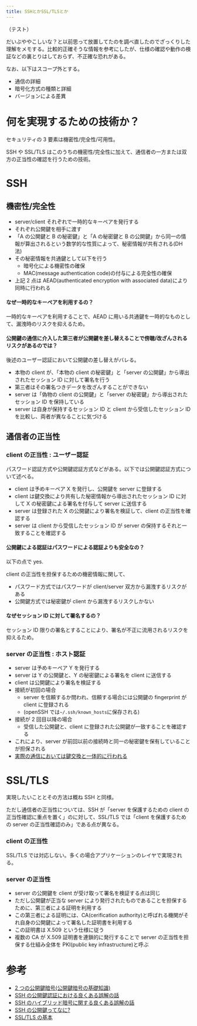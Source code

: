 ```yaml
---
title: SSHとかSSL/TLSとか
---
```


（テスト）

だいぶややこしいな？と以前思って放置してたのを調べ直したのでざっくりした理解をメモする。比較的正確そうな情報を参考にしたが、仕様の確認や動作の検証などの裏とりはしておらず、不正確な恐れがある。

なお、以下はスコープ外とする。

- 通信の詳細
- 暗号化方式の種類と詳細
- バージョンによる差異

# 何を実現するための技術か？

セキュリティの 3 要素は機密性/完全性/可用性。

SSH や SSL/TLS はこのうちの機密性/完全性に加えて、通信者の一方または双方の正当性の確認を行うための技術。

# SSH

## 機密性/完全性

- server/client それぞれで一時的なキーペアを発行する
- それぞれ公開鍵を相手に渡す
- 「A の公開鍵と B の秘密鍵」と「A の秘密鍵と B の公開鍵」から同一の情報が算出されるという数学的な性質によって、秘密情報が共有される(DH 法)
- その秘密情報を共通鍵として以下を行う
  - 暗号化による機密性の確保
  - MAC(message authentication code)の付与による完全性の確保
- 上記 2 点は AEAD(authenticated encryption with associated data)により同時に行われる

#### なぜ一時的なキーペアを利用するの？

一時的なキーペアを利用することで、AEAD に用いる共通鍵を一時的なものとして、漏洩時のリスクを抑えるため。

#### 公開鍵の通信に介入した第三者が公開鍵を差し替えることで傍聴/改ざんされるリスクがあるのでは？

後述のユーザー認証において公開鍵の差し替えがバレる。

- 本物の client が、「本物の client の秘密鍵」と「server の公開鍵」から導出されたセッション ID に対して署名を行う
- 第三者はその署名つきデータを改ざんすることができない
- server は「偽物の client の公開鍵」と「server の秘密鍵」から導出されたセッション ID を保持している
- server は自身が保持するセッション ID と client から受信したセッション ID を比較し、両者が異なることに気づける

## 通信者の正当性

### client の正当性 : ユーザー認証

パスワード認証方式や公開鍵認証方式などがある。以下では公開鍵認証方式について述べる。

- client は予めキーペア X を発行し、公開鍵を server に登録する
- client は鍵交換により共有した秘密情報から導出されたセッション ID に対して X の秘密鍵による署名を付与して server に送信する
- server は登録された X の公開鍵により署名を検証して、client の正当性を確認する
- server は client から受信したセッション ID が server の保持するそれと一致することを確認する

#### 公開鍵による認証はパスワードによる認証よりも安全なの？

以下の点で yes.

client の正当性を担保するための機密情報に関して、

- パスワード方式ではパスワードが client/server 双方から漏洩するリスクがある
- 公開鍵方式では秘密鍵が client から漏洩するリスクしかない

#### なぜセッション ID に対して署名するの？

セッション ID 限りの署名とすることにより、署名が不正に流用されるリスクを抑えるため。

### server の正当性 : ホスト認証

- server は予めキーペア Y を発行する
- server は Y の公開鍵と、Y の秘密鍵による署名を client に送信する
- client は公開鍵により署名を検証する
- 接続が初回の場合
  - server を信頼するか問われ、信頼する場合には公開鍵の fingerprint が client に登録される
  - (openSSH では`~/.ssh/known_hosts`に保存される)
- 接続が 2 回目以降の場合
  - 受信した公開鍵と、client に登録された公開鍵が一致することを確認する
- これにより、server が前回以前の接続時と同一の秘密鍵を保有していることが担保される
- [実際の通信においては鍵交換と一体的に行われる](https://qiita.com/angel_p_57/items/30a12a0d45457b5f76d5#%E5%87%A6%E7%90%86%E3%81%AE%E3%82%A4%E3%83%A1%E3%83%BC%E3%82%B8)

# SSL/TLS

実現したいこととその方法は概ね SSH と同様。

ただし通信者の正当性については、SSH が「server を保護するための client の正当性確認に重点を置く」のに対して、SSL/TLS では「client を保護するための server の正当性確認のみ」である点が異なる。

### client の正当性

SSL/TLS では対応しない。多くの場合アプリケーションのレイヤで実現される。

### server の正当性

- server の公開鍵を client が受け取って署名を検証する点は同じ
- ただし公開鍵が正当な server により発行されたものであることを担保するために、第三者による証明を利用する
- この第三者による証明には、CA(cerification authority)と呼ばれる機関がそれ自身の公開鍵によって署名した証明書を利用する
- この証明書は X.509 という仕様に従う
- 複数の CA が X.509 証明書を連鎖的に発行することで server の正当性を担保する仕組み全体を PKI(public key infrastructure)と呼ぶ

# 参考

- [2 つの公開鍵暗号(公開鍵暗号の基礎知識)](https://qiita.com/angel_p_57/items/897bf94160be8d637585)
- [SSH の公開鍵認証における良くある誤解の話](https://qiita.com/angel_p_57/items/2e3f3f8661de32a0d432)
- [SSH のハイブリッド暗号に関する良くある誤解の話](https://qiita.com/angel_p_57/items/30a12a0d45457b5f76d5)
- [SSH の公開鍵ってなに?](https://qiita.com/angel_p_57/items/19eda15576b3dceb7608)
- [SSL/TLS の基本](https://qiita.com/angel_p_57/items/446130934b425d90f89d)
